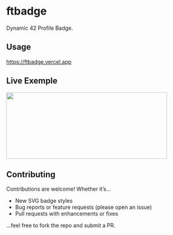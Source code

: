 # ftbadge

Dynamic 42 Profile Badge.

## Usage

https://ftbadge.vercel.app

## Live Exemple

<a href="https://ftbadge.vercel.app"><img src="https://ftbadge.vercel.app/tguerin" width="425" height="175"></a>

## Contributing

Contributions are welcome! Whether it’s…

- New SVG badge styles
- Bug reports or feature requests (please open an issue)
- Pull requests with enhancements or fixes

…feel free to fork the repo and submit a PR.
